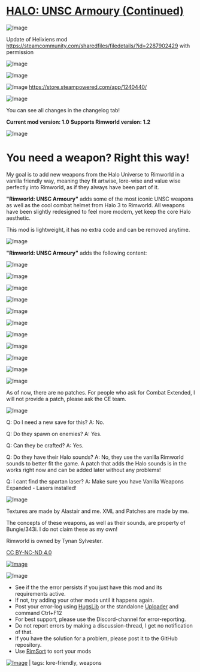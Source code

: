 # [HALO: UNSC Armoury (Continued)]()

![Image](https://i.imgur.com/buuPQel.png)

Update of Helixiens mod https://steamcommunity.com/sharedfiles/filedetails/?id=2287902429
with permission

![Image](https://i.imgur.com/pufA0kM.png)
	
![Image](https://i.imgur.com/Z4GOv8H.png)

![Image](https://i.imgur.com/p7Fv1Z6.gif)
https://store.steampowered.com/app/1240440/

![Image](https://i.imgur.com/MziUiYt.png)

You can see all changes in the changelog tab!

**Current mod version: 1.0**
**Supports Rimworld version: 1.2**

![Image](https://i.imgur.com/zVWu5VE.png)

# You need a weapon? Right this way!


My goal is to add new weapons from the Halo Universe to Rimworld in a vanilla friendly way, meaning they fit artwise, lore-wise and value wise perfectly into Rimworld, as if they always have been part of it.

**"Rimworld: UNSC Armoury"** adds some of the most iconic UNSC weapons as well as the cool combat helmet from Halo 3 to Rimworld. All weapons have been slightly redesigned to feel more modern, yet keep the core Halo aesthetic.

This mod is lightweight, it has no extra code and can be removed anytime.

![Image](https://i.imgur.com/D5Lm54f.png)

**"Rimworld: UNSC Armoury"** adds the following content:

![Image](https://i.imgur.com/VBhMUtT.png)

![Image](https://i.imgur.com/HkfcAmw.png)

![Image](https://i.imgur.com/DLt5nU5.png)

![Image](https://i.imgur.com/WEGdaqX.png)

![Image](https://i.imgur.com/ckRTHHr.png)

![Image](https://i.imgur.com/tXr18Rq.png)

![Image](https://i.imgur.com/jAHmbs4.png)

![Image](https://i.imgur.com/W0lBRWJ.png)

![Image](https://i.imgur.com/tDhufnw.png)

![Image](https://i.imgur.com/f86Yz00.png)

![Image](https://i.imgur.com/mij93ru.png)

As of now, there are no patches. For people who ask for Combat Extended, I will not provide a patch, please ask the CE team.

![Image](https://i.imgur.com/2wIDWYF.png)

Q: Do I need a new save for this?
A: No.

Q: Do they spawn on enemies?
A: Yes.

Q: Can they be crafted?
A: Yes.

Q: Do they have their Halo sounds?
A: No, they use the vanilla Rimworld sounds to better fit the game. A patch that adds the Halo sounds is in the works right now and can be added later without any problems!

Q: I cant find the spartan laser?
A: Make sure you have Vanilla Weapons Expanded - Lasers installed!

![Image](https://i.imgur.com/V9vnNPR.png)

Textures are made by Alastair and me.
XML and Patches are made by me.

The concepts of these weapons, as well as their sounds, are property of Bungie/343i. I do not claim these as my own!

Rimworld is owned by Tynan Sylvester.  

[ CC BY-NC-ND 4.0](https://creativecommons.org/licenses/by-nc-nd/4.0/)

[![Image](https://i.imgur.com/gh6C5m2.png)](https://discord.gg/7B7xqHh)

![Image](https://i.imgur.com/PwoNOj4.png)



-  See if the the error persists if you just have this mod and its requirements active.
-  If not, try adding your other mods until it happens again.
-  Post your error-log using [HugsLib](https://steamcommunity.com/workshop/filedetails/?id=818773962) or the standalone [Uploader](https://steamcommunity.com/sharedfiles/filedetails/?id=2873415404) and command Ctrl+F12
-  For best support, please use the Discord-channel for error-reporting.
-  Do not report errors by making a discussion-thread, I get no notification of that.
-  If you have the solution for a problem, please post it to the GitHub repository.
-  Use [RimSort](https://github.com/RimSort/RimSort/releases/latest) to sort your mods

 

[![Image](https://img.shields.io/github/v/release/emipa606/HALOUNSCArmoury?label=latest%20version&style=plastic&color=9f1111&labelColor=black)](https://steamcommunity.com/sharedfiles/filedetails/changelog/) | tags:  lore-friendly,  weapons
